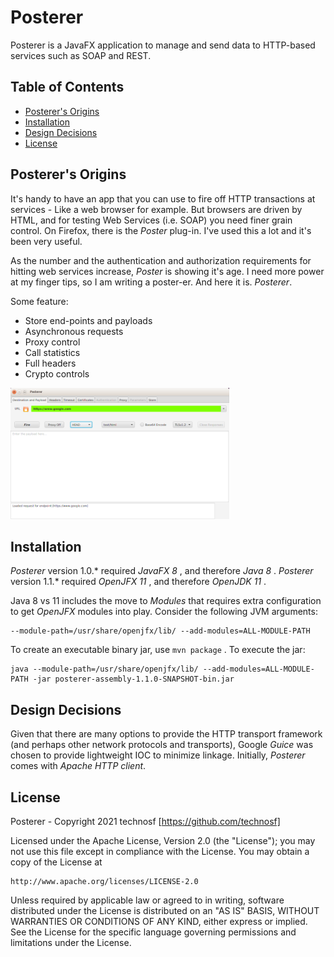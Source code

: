 # Posterer #

Posterer is a JavaFX application to manage and send data to HTTP-based services such as SOAP and REST.


## Table of Contents ##

- [Posterer's Origins](#posterers-origins)
- [Installation ](#installation)
- [Design Decisions ](#design-decisions)
- [License](#license)


## Posterer's Origins ##

It's handy to have an app that you can use to fire off HTTP transactions at services - Like a web browser for example. But browsers are driven by HTML, and for testing Web Services (i.e. SOAP) you need finer grain control. On Firefox, there is the _Poster_ plug-in. I've used this a lot and it's been very useful. 

As the number and the authentication and authorization requirements for hitting web services increase, _Poster_ is showing it's age. I need more power at my finger tips, so I am writing a poster-er. And here it is. _Posterer_.

Some feature:
* Store end-points and payloads
* Asynchronous requests
* Proxy control
* Call statistics
* Full headers
* Crypto controls

<a href="./docs/posterer.png"><img src="./docs/posterer.png" width="350" height="210" /></a>

## Installation ##

_Posterer_  version 1.0.* required  _JavaFX 8_ , and therefore _Java 8_ . 
_Posterer_  version 1.1.* required  _OpenJFX 11_ , and therefore _OpenJDK 11_ . 

Java 8 vs 11 includes the move to _Modules_ that requires extra configuration to get _OpenJFX_  modules into play. Consider the following JVM arguments:

	--module-path=/usr/share/openjfx/lib/ --add-modules=ALL-MODULE-PATH

To create an executable binary jar, use `mvn package` .
To execute the jar: 

```
java --module-path=/usr/share/openjfx/lib/ --add-modules=ALL-MODULE-PATH -jar posterer-assembly-1.1.0-SNAPSHOT-bin.jar
```


## Design Decisions ##

Given that there are many options to provide the HTTP transport framework (and perhaps other network protocols and transports), Google _Guice_ was chosen to provide lightweight IOC to minimize linkage. Initially, _Posterer_ comes with _Apache HTTP client_. 


## License ##

Posterer - Copyright 2021 technosf [https://github.com/technosf]

Licensed under the Apache License, Version 2.0 (the "License");
you may not use this file except in compliance with the License.
You may obtain a copy of the License at

	http://www.apache.org/licenses/LICENSE-2.0

Unless required by applicable law or agreed to in writing, software
distributed under the License is distributed on an "AS IS" BASIS,
WITHOUT WARRANTIES OR CONDITIONS OF ANY KIND, either express or implied.
See the License for the specific language governing permissions and
limitations under the License.